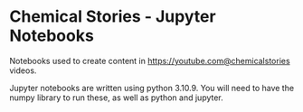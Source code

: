 # Chemical Stories - Jupyter Notebooks
Notebooks used to create content in https://youtube.com@chemicalstories videos.

Jupyter notebooks are written using python 3.10.9. You will need to have the numpy library to run these, as well as python and jupyter.  
